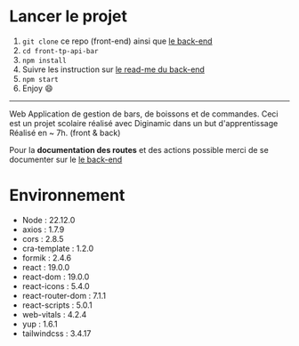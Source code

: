 # Lancer le projet

1. `git clone` ce repo (front-end) ainsi que [le back-end](https://github.com/Ozneeee/back-tpApiBar.git)
2. `cd front-tp-api-bar`
3. `npm install`
4. Suivre les instruction sur [le read-me du back-end](https://github.com/Ozneeee/back-tpApiBar.git)
5. `npm start`
6. Enjoy 😄

---

Web Application de gestion de bars, de boissons et de commandes.
Ceci est un projet scolaire réalisé avec Diginamic dans un but d'apprentissage
Réalisé en ~ 7h. (front & back)

Pour la **documentation des routes** et des actions possible merci de se documenter sur le [le back-end](https://github.com/Ozneeee/back-tpApiBar.git)

# Environnement

- Node : 22.12.0
- axios : 1.7.9
- cors : 2.8.5
- cra-template : 1.2.0
- formik : 2.4.6
- react : 19.0.0
- react-dom : 19.0.0
- react-icons : 5.4.0
- react-router-dom : 7.1.1
- react-scripts : 5.0.1
- web-vitals : 4.2.4
- yup : 1.6.1
- tailwindcss : 3.4.17